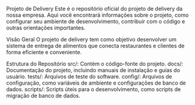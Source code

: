 Projeto de Delivery
Este é o repositório oficial do projeto de delivery da nossa empresa. Aqui você encontrará informações sobre o projeto, como configurar seu ambiente de desenvolvimento, contribuir com o código e outras orientações importantes.

Visão Geral
O projeto de delivery tem como objetivo desenvolver um sistema de entrega de alimentos que conecta restaurantes e clientes de forma eficiente e conveniente.

Estrutura do Repositório
src/: Contém o código-fonte do projeto.
docs/: Documentação do projeto, incluindo manuais de instalação e guias do usuário.
tests/: Arquivos de teste do software.
config/: Arquivos de configuração, como variáveis de ambiente e configurações de banco de dados.
scripts/: Scripts úteis para o desenvolvimento, como scripts de migração de banco de dados.
